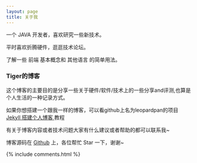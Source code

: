 ```yaml
---
layout: page
title: 关于我 
---
```


一个 JAVA 开发者，喜欢研究一些新技术。
<p>
平时喜欢折腾硬件，逛逛技术论坛。
<p>
了解一些 前端 基本概念和 其他语言 的简单用法。

<p>

<h3> Tiger的博客 </h3>  

<p>

这个博客的主要目的是分享一些关于硬件/软件/技术上的一些分享and评测,也算是个人生活的一种记录方式。

<p>

如果你想搭建一个跟我一样的博客，可以看github上名为leopardpan的项目
<a href="/2016/10/jekyll_tutorials1/"> Jekyll 搭建个人博客 </a>
教程

<p>

有关于博客内容或者技术问题大家有什么建议或者帮助的都可以联系我~ 

<p> 

博客源码在 <a target="_blank" href='https://github.com/leopardpan/leopardpan.github.io/'>Github</a> 上，各位帮忙 Star 一下，谢谢~

<p> 

<p> 

<p> 


{% include comments.html %}

